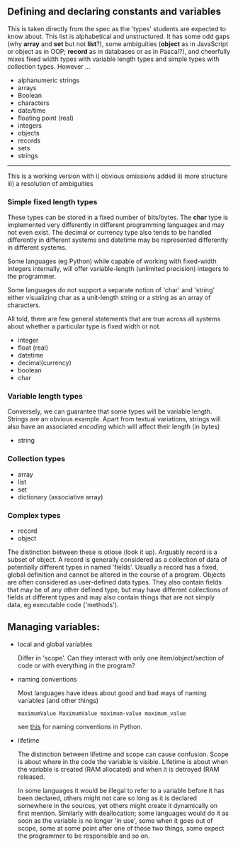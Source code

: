 ## Defining and declaring constants and variables

This is taken directly from the spec as the 'types' students are expected to know about. This list is alphabetical and unstructured. It has some odd gaps (why **array** and **set** but not **list**?), some ambiguities (**object** as in JavaScript or object as in OOP;  **record** as in databases or as in Pascal?), and cheerfully mixes fixed width types with variable length types and simple types with collection types. However ... 

+ alphanumeric strings
+ arrays
+ Boolean
+ characters
+ date/time
+ floating point (real)
+ integers
+ objects
+ records
+ sets
+ strings

----

This is a working version with i) obvious omissions added ii) more structure iii) a resolution of ambiguities

### Simple fixed length types

These types can be stored in a fixed number of bits/bytes. The **char** type is implemented very differently in different programming languages and may not even exist. The decimal or currency type also tends to be handled differently in different systems and datetime may be represented differently in different systems. 

Some languages (eg Python) while capable of working with fixed-width integers internally, will offer variable-length (unlimited precision) integers to the programmer.

Some languages do not support a separate notion of 'char' and 'string' either visualizing char as a unit-length string or a string as an array of characters.

All told, there are few general statements that are true across all systems about whether a particular type is fixed width or not.

+ integer
+ float (real)
+ datetime
+ decimal(currency)
+ boolean
+ char

### Variable length types

Conversely, we can guarantee that some types will be variable length. Strings are an obvious example. Apart from textual variations, strings will also have an associated *encoding* which will affect their length (in bytes)

+ string

### Collection types

+ array
+ list
+ set 
+ dictionary (associative array)

### Complex types

+ record
+ object

The distinction between these is otiose (look it up). Arguably record is a subset of object. A record is generally considered as a collection of data of potentially different types in named 'fields'. Usually a record has a fixed, global definition and cannot be altered in the course of a program.
Objects are often considered as user-defined data types. They also contain fields that may be of any other defined type, but may have different collections of fields at different types and may also contain things that are not simply data, eg executable code ('methods').

## Managing variables:

+ local and global variables

	Differ in 'scope'. Can they interact with only one item/object/section of code or with everything in the program?

+ naming conventions

	Most languages have ideas about good and bad ways of naming variables (and other things)

	```maximumValue MaximumValue maximum-value maximum_value```

	see [this](https://www.python.org/dev/peps/pep-0008/#naming-conventions) for naming conventions in Python.

+ lifetime

	The distinction between lifetime and scope can cause confusion. Scope is about where in the code the variable is visible. Lifetime is about when the variable is created (RAM allocated) and when it is detroyed (RAM released.
	
	In some languages it would be illegal to refer to a variable before it has been declared, others might not care so long as it is declared somewhere in the sources, yet others might create it dynamically on first mention. Similarly with deallocation; some languages would do it as soon as the variable is no longer 'in use', some when it goes out of scope, some at some point after one of those two things, some expect the programmer to be responsible and so on.

